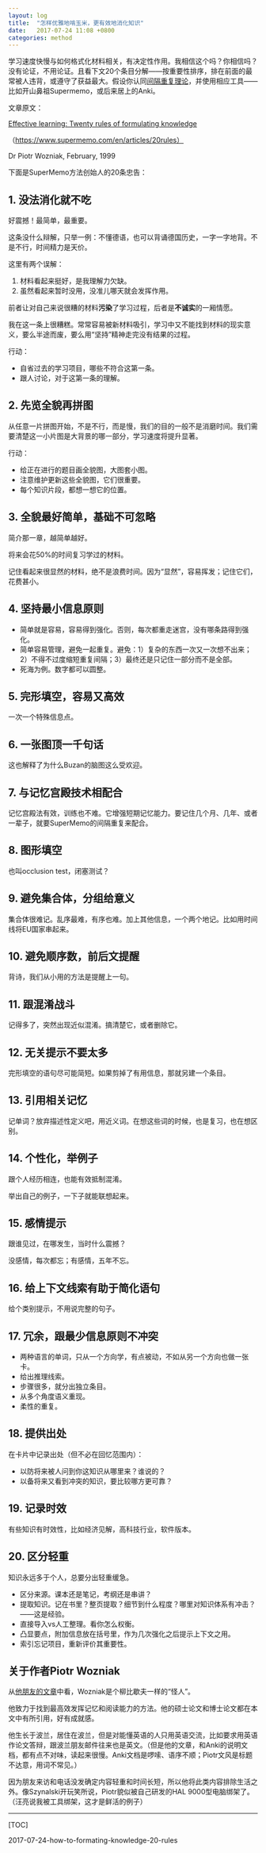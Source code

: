 ```yaml
---
layout: log
title:  "怎样优雅地啃玉米，更有效地消化知识"
date:   2017-07-24 11:08 +0800
categories: method
---
```


学习速度快慢与如何格式化材料相关，有决定性作用。我相信这个吗？你相信吗？没有论证，不用论证。且看下文20个条目分解——按重要性排序，排在前面的最常被人违背，或遵守了获益最大。假设你认同[间隔重复理论](http://super-memory.com/articles/theory.htm)，并使用相应工具——比如开山鼻祖Supermemo，或后来居上的Anki。

文章原文：

[Effective learning: Twenty rules of formulating knowledge](https://www.supermemo.com/en/articles/20rules)

（https://www.supermemo.com/en/articles/20rules）

Dr Piotr Wozniak, February, 1999

下面是SuperMemo方法创始人的20条忠告：

## 1.  没法消化就不吃

好震撼！最简单，最重要。

这条没什么辩解，只举一例：不懂德语，也可以背诵德国历史，一字一字地背。不是不行，时间精力是天价。

这里有两个误解：

1. 材料看起来挺好，是我理解力欠缺。
2. 虽然看起来暂时没用，没准儿哪天就会发挥作用。

前者让对自己来说很糟的材料**污染**了学习过程，后者是**不诚实**的一厢情愿。

我在这一条上很糟糕。常常容易被新材料吸引，学习中又不能找到材料的现实意义，要么半途而废，要么用“坚持”精神走完没有结果的过程。

行动：

- 自省过去的学习项目，哪些不符合这第一条。
- 跟人讨论，对于这第一条的理解。

## 2. 先览全貌再拼图

从任意一片拼图开始，不是不行，而是慢，我们的目的一般不是消磨时间。我们需要清楚这一小片图是大背景的哪一部分，学习速度将提升显著。

行动：

- 给正在进行的题目画全貌图，大图套小图。
- 注意维护更新这些全貌图，它们很重要。
- 每个知识片段，都想一想它的位置。

## 3. 全貌最好简单，基础不可忽略

简介那一章，越简单越好。

将来会花50%的时间复习学过的材料。

记住看起来很显然的材料，绝不是浪费时间。因为“显然”，容易挥发；记住它们，花费甚小。

## 4. 坚持最小信息原则

- 简单就是容易，容易得到强化。否则，每次都重走迷宫，没有哪条路得到强化。
- 简单容易管理，避免一起重复。避免：1）复杂的东西一次又一次想不出来；2）不得不过度缩短重复间隔；3）最终还是只记住一部分而不是全部。
- 死海为例。数字都可以圆整。

## 5. 完形填空，容易又高效

一次一个特殊信息点。

## 6. 一张图顶一千句话

这也解释了为什么Buzan的脑图这么受欢迎。

## 7. 与记忆宫殿技术相配合

记忆宫殿法有效，训练也不难。它增强短期记忆能力。要记住几个月、几年、或者一辈子，就要SuperMemo的间隔重复来配合。

## 8. 图形填空

也叫occlusion test，闭塞测试？

## 9. 避免集合体，分组给意义

集合体很难记。乱序最难，有序也难。加上其他信息，一个两个地记。比如用时间线将EU国家串起来。

## 10. 避免顺序数，前后文提醒

背诗，我们从小用的方法是提醒上一句。

## 11. 跟混淆战斗

记得多了，突然出现近似混淆。搞清楚它，或者删除它。

## 12. 无关提示不要太多

完形填空的语句尽可能简短。如果剪掉了有用信息，那就另建一个条目。

## 13. 引用相关记忆

记单词？放弃描述性定义吧，用近义词。在想这些词的时候，也是复习，也在想区别。

## 14. 个性化，举例子

跟个人经历相连，也能有效抵制混淆。

举出自己的例子，一下子就能联想起来。

## 15. 感情提示

跟谁见过，在哪发生，当时什么震撼？

没感情，每次都忘；有感情，五年不忘。

## 16. 给上下文线索有助于简化语句

给个类别提示，不用说完整的句子。

## 17. 冗余，跟最少信息原则不冲突

- 两种语言的单词，只从一个方向学，有点被动，不如从另一个方向也做一张卡。
- 给出推理线索。
- 步骤很多，就分出独立条目。
- 从多个角度语义重现。
- 柔性的重复。

## 18. 提供出处

在卡片中记录出处（但不必在回忆范围内）：

- 以防将来被人问到你这知识从哪里来？谁说的？
- 以备将来又看到冲突的知识，要比较哪方更可靠？

## 19. 记录时效

有些知识有时效性，比如经济见解，高科技行业，软件版本。

## 20. 区分轻重

知识永远多于个人，总要分出轻重缓急。

- 区分来源。课本还是笔记，考纲还是串讲？
- 提取知识。记在书里？整页提取？细节到什么程度？哪里对知识体系有冲击？——这是经验。
- 直接导入vs人工整理。看你怎么权衡。
- 凸显要点，附加信息放在括号里，作为几次强化之后提示上下文之用。
- 索引忘记项目，重新评价其重要性。


## 关于作者Piotr Wozniak

从[他朋友的文章](http://www.antimoon.com/other/piotr-wozniak.htm)中看，Wozniak是个柳比歇夫一样的“怪人”。

他致力于找到最高效发挥记忆和阅读能力的方法。他的硕士论文和博士论文都在本文中有所引用，好有成就感。

他生长于波兰，居住在波兰，但是对能懂英语的人只用英语交流，比如要求用英语作论文答辩，跟波兰朋友邮件往来也是英文。（但是他的文章，和Anki的说明文档，都有点不对味，读起来很慢。Anki文档是啰嗦、语序不顺；Piotr文风是标题不达意，用词不常见。）

因为朋友来访和电话没发确定内容轻重和时间长短，所以他将此类内容排除生活之外。像Szynalski开玩笑所说，Piotr貌似被自己研发的HAL 9000型电脑绑架了。（汪亮说我被工具绑架，这才是鲜活的例子）



---

[TOC]

2017-07-24-how-to-formating-knowledge-20-rules